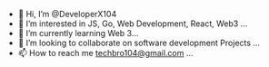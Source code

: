 - 👋 Hi, I’m @DeveloperX104
- 👀 I’m interested in JS, Go, Web Development, React, Web3 ...
- 🌱 I’m currently learning Web 3...
- 💞️ I’m looking to collaborate on software development Projects ...
- 📫 How to reach me techbro104@gmail.com ...

<!---
DeveloperX104/DeveloperX104 is a ✨ special ✨ repository because its `README.md` (this file) appears on your GitHub profile.
You can click the Preview link to take a look at your changes.
--->
